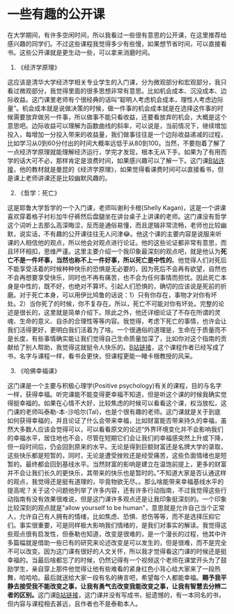# 一些有趣的公开课

在大学期间，有许多空闲时间，所以我看过一些很有意思的公开课，在这里推荐给感兴趣的同学们。不过这些课程我觉得多少有些慢，如果想节省时间，可以直接看书。这些公开课就是更生动一些，可以拿来消磨时间。

1. 《经济学原理》

这应该是清华大学经济学相关专业学生的入门课，分为微观部分和宏观部分，我只看过微观部分，我觉得里面的很多思想非常有意思。比如机会成本、沉没成本、边际收益。这门课里老师有个很经典的话叫“聪明人考虑机会成本，理性人考虑边际量”。机会成本就是说做决策的时候，做一件事的机会成本就是在选择这件事的时候需要放弃做另一件事，所以做事不能只看收益，还要看放弃的机会，大概是这个意思吧。边际收益可以理解为函数曲线的斜率，可以说是，当前情况下，继续增加投入，每增加一分投入带来的收益量，我们做事往往是一个边际收益递减的过程，比如学习从0到60分付出的时间大概率远低于从80到100。当然，不要抱着了解了一点经济学原理就能理解经济运行，学完才发现，根本无从下手。如果为了有用而学的话大可不必，那样肯定是浪费时间，如果感兴趣可以了解一下。这门课[B站连接](https://www.bilibili.com/video/BV1am4y1D73g/?share_source=copy_web\&vd_source=f05618a558fd30c5e0096895a624d17f)，他的教材就是曼昆的《经济学原理》，如果觉得看课费时间可以直接看书，但是课上老师讲课还是比较幽默风趣的。

2. 《哲学：死亡》

这是耶鲁大学哲学的一个入门课，老师叫谢利卡根(Shelly Kagan)，这是一个讲课喜欢穿着格子衬衫加牛仔裤然后盘腿坐在讲台桌子上讲课的老师。这门课没有哲学这个词听上去那么高深晦涩，反而是通俗易懂，而且逻辑非常流畅，老师也比较幽默，说实话，不有趣的公开课往往无人问津😂。他这个课的主要内容是说服来听课的人相信他的观点，所以他会对观点进行论证。他的这些论证都非常有意思，而且环环相扣，思维严谨。这里主要介绍一个我印象最深刻的观点吧，就是他认为**死亡不是一件坏事，当然也称不上一件好事，所以死亡是中性的**。他觉得人们对死后不能享受活着的时候种种快乐的恐惧是无必要的，因为死后不会再有欲望，自然也不会再想要享受快乐，同时也不再有痛苦，也不会为任何事情而担忧。因此死亡本身是中性的，既不好，也绝对不算坏。引起人们恐惧的，确切的应该说是死前的折磨。对于死亡本身，可以用伊比鸠鲁的话说：1）只有你存在，事物才对你有坏处。2）当你死了的时候，你不复存在。所以，死亡不可能对你有坏处。完整的论述是很长的，这里就是简单介绍下。除此之外，他还详细论证了不存在所谓的灵魂、生命的意义、自杀的合理性等等内容。我觉得，考虑下死亡的事情，也许会让我们活得更好，更明白我们活着为了啥。一个很通俗的道理是，生命在于质量而不是长度，有些事情确实能让我们觉得自己生命质量加深了，比如你对这个指南的贡献给了别人帮助，我觉得这就挺令人快乐的。[B站链接](https://www.bilibili.com/video/BV1P7411C7Gz/?share_source=copy_web\&vd_source=f05618a558fd30c5e0096895a624d17f)，这个课程作者已经写成了书，名字与课程一样，看书会更快，但课程更能一睹卡根教授的风采。

3. 《哈佛幸福课》

这门课是一个主要与积极心理学(Positive psychology)有关的课程，目的与名字一样，获得幸福。听完课能不能变得更幸福不知道，但是听这个课的时候我确实觉得挺幸福的。如果在心情不大好，比较焦虑的时候可以看看这个课，权当放松，这门课的老师叫泰勒-本-沙哈尔(Tal)，也是个很有趣的老师。这门课就是关于到底如何获得幸福的，并且论证了什么会带来幸福，比如财富能否带来持久的幸福，虽然大多数人应该会觉得可以，可以看看原文的论述“外界环境变化并不会影响我们的幸福水平，居住地也不会，尽管在短期它们会让我们的幸福感突然上升或下降，但一段时间后，仍会回到原来的水平。无论是得到巨额财富还是名牌大学的录取，这些快乐都是短暂的，同时，无论是遭受挫败还是经受痛苦，这些负面情绪也是短暂的。最终都会回到基线水平。当然财富的影响是建立在温饱前提上，更多的财富并不会让我们长久的更快乐，其带来的快乐也是暂时的。”不知道大家是否认通这样的观点，我觉得还是挺有道理的，毕竟物欲无尽。。那么啥能带来幸福基线水平的提高呢？关于这个问题他列举了许多内容，还有许多行动指南，不过我觉得这些行动指南有没有效果很难说，但是这门课许多观点还是让我印象挺深刻的。一个印象比较深刻的观点就是"allow yourself to be human"，意思就是允许自己当个正常人，允许自己有人拥有的情绪，比如焦虑、恐惧、悲伤等等，而不是选择压抑它们。事实很重要，可是同样极大影响我们情绪的，是我们对事实的解读。我觉得这些观点很有启发性，但泰勒也知道，改变是很难的，是一个漫长的过程，他其中许多篇幅就是借助一些已有的研究来论述改变是可以发生的，但是很难，而不是完全不可以改变。因为这门课有很好的人文关怀，所以我才觉得看这门课的时候还是挺幸福的。当最后啥都忘了的时候，仍然记得有一个视频这个老师在课堂开头为了鼓励学生，亲自穿上那件他觉得让他有些难看的紧身红色小背心给大家来了一段热舞，哈哈哈。最后就送给大家一段有名的祷言吧，希望每个人都能幸福。**赐予我平静去接受我不能改变之事，让我有勇气去改变我能改变之事，让我有智慧去分辨二者的区别。**&#x8FD9;门课[B站链接](https://www.bilibili.com/video/BV1rQ4y1W7AD/?share_source=copy_web\&vd_source=f05618a558fd30c5e0096895a624d17f)，这门课并没有写成书，挺遗憾的，有一本同名的书，但内容与课程相去甚远，且作者也不是泰勒本人。
